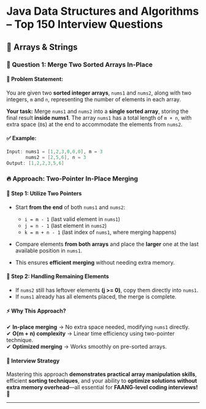 # Java Data Structures and Algorithms – Top 150 Interview Questions

## 📌 Arrays & Strings  

### 🚀 Question 1: Merge Two Sorted Arrays In-Place

#### 📝 Problem Statement:
You are given two **sorted integer arrays**, `nums1` and `nums2`, along with two integers, `m` and `n`, representing the number of elements in each array.  

**Your task:** Merge `nums1` and `nums2` into a **single sorted array**, storing the final result **inside nums1**. The array `nums1` has a total length of `m + n`, with extra space (`0`s) at the end to accommodate the elements from `nums2`.  

#### ✅ Example:
```java
Input: nums1 = [1,2,3,0,0,0], m = 3  
       nums2 = [2,5,6], n = 3  
Output: [1,2,2,3,5,6]
```

### 🔥 Approach: Two-Pointer In-Place Merging  

#### 📌 Step 1: Utilize Two Pointers  
- Start **from the end** of both `nums1` and `nums2`:  
  - `i = m - 1` (last valid element in `nums1`)  
  - `j = n - 1` (last element in `nums2`)  
  - `k = m + n - 1` (last index of `nums1`, where merging happens)  

- Compare elements **from both arrays** and place the **larger** one at the last available position in `nums1`.  
- This ensures **efficient merging** without needing extra memory.  

#### 📌 Step 2: Handling Remaining Elements  
- If `nums2` still has leftover elements **(j >= 0)**, copy them directly into `nums1`.  
- If `nums1` already has all elements placed, the merge is complete.  

#### ⚡ Why This Approach?  
✔ **In-place merging** → No extra space needed, modifying `nums1` directly.  
✔ **O(m + n) complexity** → Linear time efficiency using two-pointer technique.  
✔ **Optimized merging** → Works smoothly on pre-sorted arrays.  

#### 🎯 Interview Strategy  
Mastering this approach **demonstrates practical array manipulation skills**, efficient **sorting techniques**, and your ability to **optimize solutions without extra memory overhead**—all essential for **FAANG-level coding interviews!** 🚀  

---